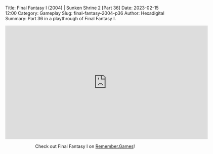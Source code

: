 Title: Final Fantasy I (2004) | Sunken Shrine 2 [Part 36]
Date: 2023-02-15 12:00
Category: Gameplay
Slug: final-fantasy-2004-p36
Author: Hexadigital
Summary: Part 36 in a playthrough of Final Fantasy I.

<center><iframe src="https://www.youtube.com/embed/Ilvqx9aSbkg?feature=oembed" allow="accelerometer; autoplay; encrypted-media; gyroscope; picture-in-picture" width="640" height="360" frameborder="0"></iframe>

Check out Final Fantasy I on [Remember.Games](https://remember.games/game/6866/final-fantasy-i-ii-dawn-of-souls/)!</center>

